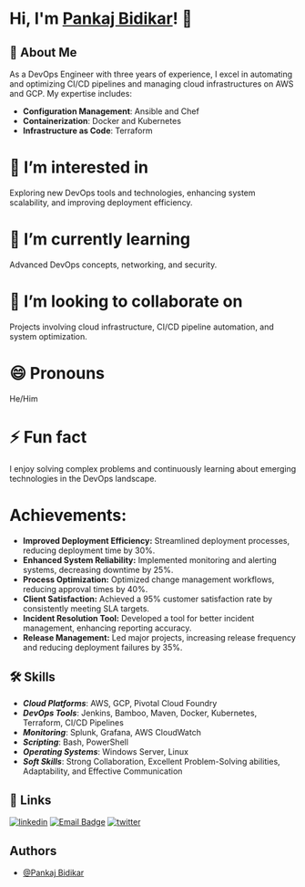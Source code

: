 # Hi, I'm [Pankaj Bidikar](https://github.com/pankaj-bidikar)! 👋

## 🚀 About Me
As a DevOps Engineer with three years of experience, I excel in automating and optimizing CI/CD pipelines and managing cloud infrastructures on AWS and GCP. My expertise includes:
- **Configuration Management**: Ansible and Chef
- **Containerization**: Docker and Kubernetes
- **Infrastructure as Code**: Terraform

# 👀 I’m interested in
Exploring new DevOps tools and technologies, enhancing system scalability, and improving deployment efficiency.

# 🌱 I’m currently learning
Advanced DevOps concepts, networking, and security.

# 💞️ I’m looking to collaborate on
Projects involving cloud infrastructure, CI/CD pipeline automation, and system optimization.

# 😄 Pronouns
He/Him

# ⚡ Fun fact
I enjoy solving complex problems and continuously learning about emerging technologies in the DevOps landscape.

# Achievements:
- **Improved Deployment Efficiency:** Streamlined deployment processes, reducing deployment time by 30%.
- **Enhanced System Reliability:** Implemented monitoring and alerting systems, decreasing downtime by 25%.
- **Process Optimization:** Optimized change management workflows, reducing approval times by 40%.
- **Client Satisfaction:** Achieved a 95% customer satisfaction rate by consistently meeting SLA targets.
- **Incident Resolution Tool:** Developed a tool for better incident management, enhancing reporting accuracy.
- **Release Management:** Led major projects, increasing release frequency and reducing deployment failures by 35%.

## 🛠 Skills
- ***Cloud Platforms***: AWS, GCP, Pivotal Cloud Foundry
- ***DevOps Tools***: Jenkins, Bamboo, Maven, Docker, Kubernetes, Terraform, CI/CD Pipelines
- ***Monitoring***: Splunk, Grafana, AWS CloudWatch
- ***Scripting***: Bash, PowerShell
- ***Operating Systems***: Windows Server, Linux
- ***Soft Skills***: Strong Collaboration, Excellent Problem-Solving abilities, Adaptability, and Effective Communication

## 🔗 Links
[![linkedin](https://img.shields.io/badge/linkedin-0A66C2?style=for-the-badge&logo=linkedin&logoColor=white)](https://www.linkedin.com/in/pankajbidikar/)
[![Email Badge](https://img.shields.io/badge/email-D14836?style=for-the-badge&logo=gmail&logoColor=white)](mailto:pankaj.bidikar07@gmail.com)
[![twitter](https://img.shields.io/badge/twitter-1DA1F2?style=for-the-badge&logo=twitter&logoColor=white)](https://twitter.com/)


## Authors
- [@Pankaj Bidikar](https://www.github.com/pankaj-bidikar)

